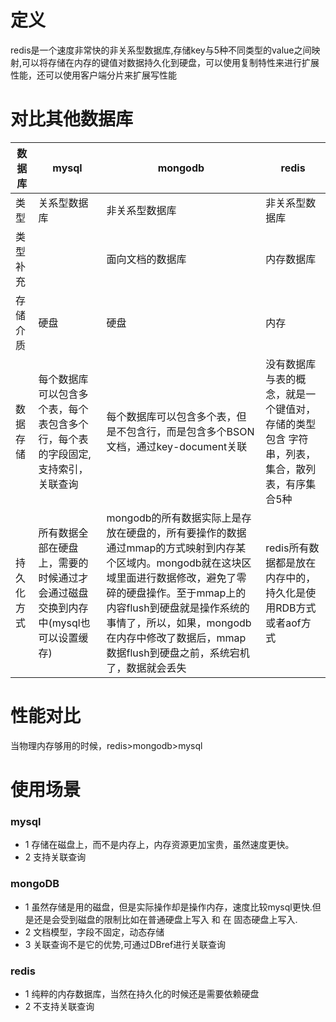 # 定义
redis是一个速度非常快的非关系型数据库,存储key与5种不同类型的value之间映射,可以将存储在内存的键值对数据持久化到硬盘，可以使用复制特性来进行扩展性能，还可以使用客户端分片来扩展写性能

# 对比其他数据库

数据库 | mysql | mongodb | redis
---|---|---|---
类型 | 关系型数据库	| 	非关系型数据库 | 非关系型数据库
类型补充 |  | 面向文档的数据库 | 内存数据库
存储介质 | 硬盘	| 硬盘	 | 内存
数据存储 | 每个数据库可以包含多个表，每个表包含多个行，每个表的字段固定,支持索引，关联查询 | 每个数据库可以包含多个表，但是不包含行，而是包含多个BSON文档，通过key-document关联 | 没有数据库与表的概念，就是一个键值对，存储的类型包含 字符串，列表，集合，散列表，有序集合5种
持久化方式 |所有数据全部在硬盘上，需要的时候通过才会通过磁盘交换到内存中(mysql也可以设置缓存) |mongodb的所有数据实际上是存放在硬盘的，所有要操作的数据通过mmap的方式映射到内存某个区域内。mongodb就在这块区域里面进行数据修改，避免了零碎的硬盘操作。至于mmap上的内容flush到硬盘就是操作系统的事情了，所以，如果，mongodb在内存中修改了数据后，mmap数据flush到硬盘之前，系统宕机了，数据就会丢失 | redis所有数据都是放在内存中的，持久化是使用RDB方式或者aof方式


# 性能对比

当物理内存够用的时候，redis>mongodb>mysql

# 使用场景

### mysql
- 1 存储在磁盘上，而不是内存上，内存资源更加宝贵，虽然速度更快。 
- 2 支持关联查询

### mongoDB

- 1 虽然存储是用的磁盘，但是实际操作却是操作内存，速度比较mysql更快.但是还是会受到磁盘的限制比如在普通硬盘上写入 和 在 固态硬盘上写入. 
- 2 文档模型，字段不固定，动态存储 
- 3 关联查询不是它的优势,可通过DBref进行关联查询

### redis

- 1 纯粹的内存数据库，当然在持久化的时候还是需要依赖硬盘 
- 2 不支持关联查询